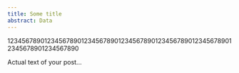 ```yaml
---
title: Some title
abstract: Data
---
```


12345678901234567890123456789012345678901234567890123456789012345678901234567890

Actual text of your post...
